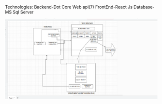 Technologies:
Backend-Dot Core Web api(7)
FrontEnd-React Js
Database-MS Sql Server



![image alt](https://github.com/manishapalsam/TODOAPP/blob/61447e9e34ad7a11187204bcdbc0c7826802f1a2/ARCHITECTURE.png)
